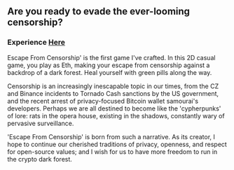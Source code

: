 ## Are you ready to evade the ever-looming censorship? 
### Experience [Here](https://play.unity.com/mg/other/update-for-game)

Escape From Censorship' is the first game I've crafted. In this 2D casual game, you play as Eth, making your escape from censorship against a backdrop of a dark forest. Heal yourself with green pills along the way.

Censorship is an increasingly inescapable topic in our times, from the CZ and Binance incidents to Tornado Cash sanctions by the US government, and the recent arrest of privacy-focused Bitcoin wallet samourai's developers. Perhaps we are all destined to become like the 'cypherpunks' of lore: rats in the opera house, existing in the shadows, constantly wary of pervasive surveillance.

'Escape From Censorship' is born from such a narrative. As its creator, I hope to continue our cherished traditions of privacy, openness, and respect for open-source values; and I wish for us to have more freedom to run in the crypto dark forest.

